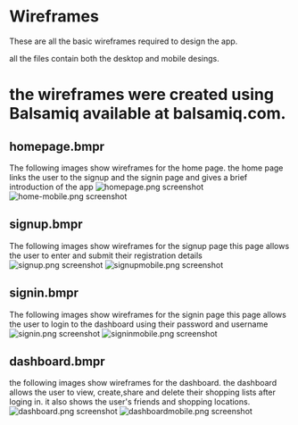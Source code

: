 # Wireframes

These are all the basic wireframes required to design the app.

all the files contain both the desktop and mobile desings.

# the wireframes were created using Balsamiq available at balsamiq.com.

## homepage.bmpr
  The following images show wireframes for the home page.
  the home page links the user to the signup and the signin page and gives a brief introduction of the app
  ![homepage.png screenshot](screenshots/homepage.png?raw=true "")
  ![home-mobile.png screenshot](screenshots/home-mobile.png?raw=true "")

## signup.bmpr
  The following images show wireframes for the signup page
  this page allows the user to enter and submit their registration details
  ![signup.png screenshot](screenshots/signup.png?raw=true "")
  ![signupmobile.png screenshot](screenshots/signupmobile.png?raw=true "")

## signin.bmpr
  The following images show wireframes for the signin page
  this page allows the user to login to the dashboard using their password and username
  ![signin.png screenshot](screenshots/signin.png?raw=true "")
  ![signinmobile.png screenshot](screenshots/signinmobile.png?raw=true "")

## dashboard.bmpr
  the following images show wireframes for the dashboard.
  the dashboard allows the user to view, create,share and delete their shopping lists after loging in. it also shows the user's friends and shopping locations.
  ![dashboard.png screenshot](screenshots/dashboard.png?raw=true "")
  ![dashboardmobile.png screenshot](screenshots/dashboardmobile.png?raw=true "")

